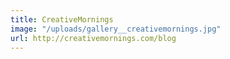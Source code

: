 ```yaml
---
title: CreativeMornings
image: "/uploads/gallery__creativemornings.jpg"
url: http://creativemornings.com/blog
---
```


